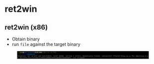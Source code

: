 # ret2win

## ret2win (x86)

* Obtain binary
* run `file` against the target binary

<figure><img src="../.gitbook/assets/image (60).png" alt=""><figcaption></figcaption></figure>

